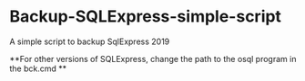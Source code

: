 # Backup-SQLExpress-simple-script
A simple script to backup SqlExpress 2019

**For other versions of SQLExpress, change the path to the osql program in the bck.cmd **
